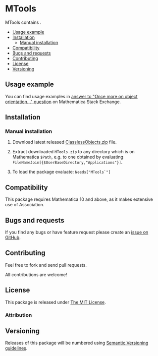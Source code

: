 # MTools

MTools contains .


* [Usage example](#usage-example)
* [Installation](#installation)
    * [Manual installation](#manual-installation)
* [Compatibility](#compatibility)
* [Bugs and requests](#bugs-and-requests)
* [Contributing](#contributing)
* [License](#license)
* [Versioning](#versioning)



## Usage example

You can find usage examples in
[answer to "Once more on object orientation..." question](http://mathematica.stackexchange.com/questions/16869)
on Mathematica Stack Exchange.



## Installation

### Manual installation

1. Download latest released
   [ClasslessObjects.zip](https://github.com/faysou/MTools/releases/download/v0.1.0/MTools.zip)
   file.

2. Extract downloaded `MTools.zip` to any directory which is on
   Mathematica `$Path`, e.g. to one obtained by evaluating
   `FileNameJoin[{$UserBaseDirectory,"Applications"}]`.

3. To load the package evaluate: ``Needs["MTools`"]``


## Compatibility

This package requires Mathematica 10 and above, as it makes extensive use of Association.



## Bugs and requests

If you find any bugs or have feature request please create an
[issue on GitHub](https://github.com/faysou/MTools/issues).



## Contributing

Feel free to fork and send pull requests.

All contributions are welcome!



## License

This package is released under
[The MIT License](https://github.com/faysou/MTools/blob/master/LICENSE).


### Attribution



## Versioning

Releases of this package will be numbered using
[Semantic Versioning guidelines](http://semver.org/).